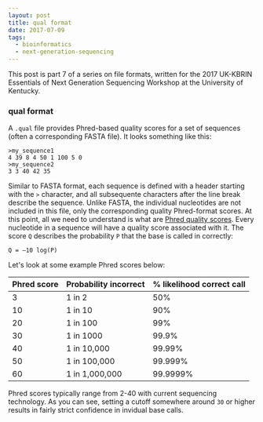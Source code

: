 ```yaml
---
layout: post
title: qual format
date: 2017-07-09
tags:
  - bioinformatics
  - next-generation-sequencing
---
```


This post is part 7 of a series on file formats, written for the 2017 UK-KBRIN Essentials of Next Generation Sequencing Workshop at the University of Kentucky.

### qual format

A `.qual` file provides Phred-based quality scores for a set of sequences (often a corresponding FASTA file).  It looks something like this:

```
>my_sequence1
4 39 8 4 50 1 100 5 0
>my_sequence2 
3 3 40 42 35
```

Similar to FASTA format, each sequence is defined with a header starting with the `>` character, and all subsequente characters after the line break describe the sequence.  Unlike FASTA, the individual nucleotides are not included in this file, only the corresponding quality Phred-format scores. 
At this point, all we need to understand is what are [Phred quality scores](https://en.wikipedia.org/wiki/Phred_quality_score).  Every nucleotide in a sequence will have a quality score associated with it.  The score `Q` describes the probability `P` that the base is called in correctly:

```
Q = –10 log(P)
```
Let's look at some example Phred scores below:


|Phred score	 |	 Probability incorrect			  |		% likelihood correct call	 |
|----|----------------|----------|
|3   |	1 in 2   	  |		50%	 |
| 10 | 1 in 10        | 90%      |
| 20 | 1 in 100       | 99%      |
| 30 | 1 in 1000      | 99.9%    |
| 40 | 1 in 10,000    | 99.99%   |
| 50 | 1 in 100,000   | 99.999%  |
| 60 | 1 in 1,000,000 | 99.9999% |


Phred scores typically range from 2-40 with current sequencing technology.  As you can see, setting a cutoff somewhere around `30` or higher results in fairly strict confidence in invidual base calls.
